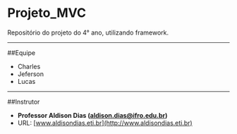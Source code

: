 # Projeto_MVC
Repositório do projeto do 4° ano, utilizando framework.
___

##Equipe

* Charles
* Jeferson
* Lucas

___

##Instrutor

* __Professor Aldison Dias (aldison.dias@ifro.edu.br)__
* URL: [www.aldisondias.eti.br](http://www.aldisondias.eti.br)
